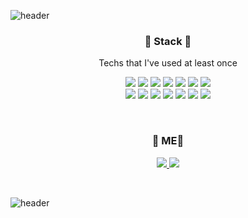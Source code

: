 ![header](https://capsule-render.vercel.app/api?type=waving&color=87cefa&height=200&section=header&text=Han%20SeongJun&fontSize=80&&fontColor=181717&animation=fadeIn&fontAlign=50)
<br>
<h3 align='center'>🔨 Stack 🔧</h3>
<p align='center'>Techs that I've used at least once</p>
<p align='center'>
    <img src="https://img.shields.io/badge/Java-007396?style=flat-square&logo=Java&logoColor=white"/>
    <img src="https://img.shields.io/badge/Python-3776AB?style=flat-square&logo=Python&logoColor=white"/>
    <img src="https://img.shields.io/badge/HTML5-E34F26?style=flat-square&logo=HTML5&logoColor=white"/>
    <img src="https://img.shields.io/badge/CSS3-1572B6?style=flat-square&logo=CSS3&logoColor=white"/>
    <img src="https://img.shields.io/badge/JavaScript-F7DF1E?style=flat-square&logo=JavaScript&logoColor=white"/>
    <img src="https://img.shields.io/badge/jQuery-0769AD?style=flat-square&logo=jQuery&logoColor=white"/>
    <img src="https://img.shields.io/badge/Docker-2496ED?style=flat-square&logo=Docker&logoColor=white"/>
    <br>
    <img src="https://img.shields.io/badge/SpringBoot-6DB33F?style=flat-square&logo=Spring&logoColor=white"/>
    <img src="https://img.shields.io/badge/Node.js-339933?style=flat-square&logo=Node.js&logoColor=white"/>
    <img src="https://img.shields.io/badge/React-61DAFB?style=flat-square&logo=React&logoColor=white"/>
    <img src="https://img.shields.io/badge/MySQL-4479A1?style=flat-square&logo=MySQL&logoColor=white"/>
    <img src="https://img.shields.io/badge/Oracle-F80000?style=flat-square&logo=Oracle&logoColor=white"/>
    <img src="https://img.shields.io/badge/Amazon AWS-232F3E?style=flat-square&logo=Amazon-AWS&logoColor=white"/>
    <img src="https://img.shields.io/badge/Firebase-FFCA28?style=flat-square&logo=Firebase&logoColor=white"/>
</p>

<br>
<h3 align='center'>🍑 ME🍑</h3>
<p align='center'>
    <a href="https://velog.io/@gkstjdwns2" target="_blank">
        <img src="https://img.shields.io/badge/Velog-20c997?style=flat-square&logo=Vimeo&logoColor=white"/>
    </a>
    <a href="mailto:hsh4509@gmail.com" target="_blank">
        <img src="https://img.shields.io/badge/Gmail-d14836?style=flat-square&logo=Gmail&logoColor=white"/>
    </a>
</p>
<br>

![header](https://capsule-render.vercel.app/api?type=waving&color=87cefa&height=200&section=footer&fontSize=80&animation=fadeIn&fontAlignY=50&reversal=true)
